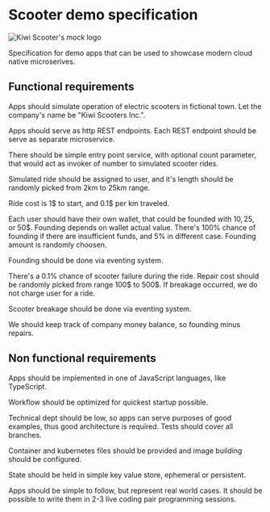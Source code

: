 # Scooter demo specification

![Kiwi Scooter's mock logo](https://d29fhpw069ctt2.cloudfront.net/icon/image/85176/preview.svg)

Specification for demo apps that can be used to showcase modern cloud native
microserives.

## Functional requirements

Apps should simulate operation of electric scooters in fictional town. Let the
company's name be "Kiwi Scooters Inc.".

Apps should serve as http REST endpoints. Each REST endpoint should be serve as 
separate microservice.

There should be simple entry point service, with optional count parameter, 
that would act as invoker of number to simulated scooter rides.

Simulated ride should be assigned to user, and it's length should be randomly 
picked from 2km to 25km range.

Ride cost is 1$ to start, and 0.1$ per km traveled.

Each user should have their own wallet, that could be founded with 10$, 25$, 
or 50$. Founding depends on wallet actual value. There's 100% chance of 
founding if there are insufficient funds, and 5% in different case. Founding
amount is randomly choosen.

Founding should be done via eventing system.

There's a 0.1% chance of scooter failure during the ride. Repair cost should
be randomly picked from range 100$ to 500$. If breakage occurred, we do not
 charge user for a ride.

Scooter breakage should be done via eventing system.

We should keep track of company money balance, so founding minus repairs.

## Non functional requirements

Apps should be implemented in one of JavaScript languages, like TypeScript.

Workflow should be optimized for quickest startup possible.

Technical dept should be low, so apps can serve purposes of good examples, 
thus good architecture is required. Tests should cover all branches.

Container and kubernetes files should be provided and image building should 
be configured.

State should be held in simple key value store, ephemeral or persistent.

Apps should be simple to follow, but represent real world cases. It should 
be possible to write them in 2-3 live coding pair programming sessions. 
